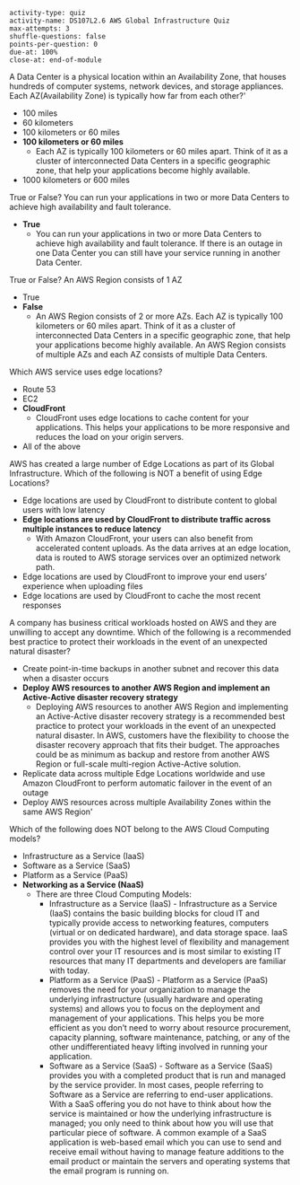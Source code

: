 ```c-lms
activity-type: quiz
activity-name: DS107L2.6 AWS Global Infrastructure Quiz
max-attempts: 3
shuffle-questions: false
points-per-question: 0
due-at: 100%
close-at: end-of-module
```

A Data Center is a physical location within an Availability Zone, that houses hundreds of computer systems, network devices, and storage appliances. Each AZ(Availability Zone) is typically how far from each other?'

- 100 miles
- 60 kilometers
- 100 kilometers or 60 miles
- **100 kilometers or 60 miles**
    * Each AZ is typically 100 kilometers or 60 miles apart. Think of it as a cluster of interconnected Data Centers in a specific geographic zone, that help your applications become highly available.
- 1000 kilometers or 600 miles

True or False? You can run your applications in two or more Data Centers to achieve high availability and fault tolerance.
- **True**
    * You can run your applications in two or more Data Centers to achieve high availability and fault tolerance. If there is an outage in one Data Center you can still have your service running in another Data Center.

True or False? An AWS Region consists of 1 AZ
- True
- **False**
    * An AWS Region consists of 2 or more AZs. Each AZ is typically 100 kilometers or 60 miles apart. Think of it as a cluster of interconnected Data Centers in a specific geographic zone, that help your applications become highly available. An AWS Region consists of multiple AZs and each AZ consists of multiple Data Centers.

Which AWS service uses edge locations?
- Route 53
- EC2
- **CloudFront**
    * CloudFront uses edge locations to cache content for your applications. This helps your applications to be more responsive and reduces the load on your origin servers.
- All of the above

AWS has created a large number of Edge Locations as part of its Global Infrastructure. Which of the following is NOT a benefit of using Edge Locations?
- Edge locations are used by CloudFront to distribute content to global users with low latency
- **Edge locations are used by CloudFront to distribute traffic across multiple instances to reduce latency**
    * With Amazon CloudFront, your users can also benefit from accelerated content uploads. As the data arrives at an edge location, data is routed to AWS storage services over an optimized network path.
- Edge locations are used by CloudFront to improve your end users’ experience when uploading files
- Edge locations are used by CloudFront to cache the most recent responses

A company has business critical workloads hosted on AWS and they are unwilling to accept any downtime. Which of the following is a recommended best practice to protect their workloads in the event of an unexpected natural disaster?
- Create point-in-time backups in another subnet and recover this data when a disaster occurs
- **Deploy AWS resources to another AWS Region and implement an Active-Active disaster recovery strategy**
    * Deploying AWS resources to another AWS Region and implementing an Active-Active disaster recovery strategy is a recommended best practice to protect your workloads in the event of an unexpected natural disaster. In AWS, customers have the flexibility to choose the disaster recovery approach that fits their budget. The approaches could be as minimum as backup and restore from another AWS Region or full-scale multi-region Active-Active solution.
- Replicate data across multiple Edge Locations worldwide and use Amazon CloudFront to perform automatic failover in the event of an outage
- Deploy AWS resources across multiple Availability Zones within the same AWS Region'

Which of the following does NOT belong to the AWS Cloud Computing models?
- Infrastructure as a Service (IaaS)
- Software as a Service (SaaS)
- Platform as a Service (PaaS)
- **Networking as a Service (NaaS)**
    * There are three Cloud Computing Models: 
        - Infrastructure as a Service (IaaS) - Infrastructure as a Service (IaaS) contains the basic building blocks for cloud IT and typically provide access to networking features, computers (virtual or on dedicated hardware), and data storage space. IaaS provides you with the highest level of flexibility and management control over your IT resources and is most similar to existing IT resources that many IT departments and developers are familiar with today. 
        - Platform as a Service (PaaS) - Platform as a Service (PaaS) removes the need for your organization to manage the underlying infrastructure (usually hardware and operating systems) and allows you to focus on the deployment and management of your applications. This helps you be more efficient as you don’t need to worry about resource procurement, capacity planning, software maintenance, patching, or any of the other undifferentiated heavy lifting involved in running your application. 
        - Software as a Service (SaaS) - Software as a Service (SaaS) provides you with a completed product that is run and managed by the service provider. In most cases, people referring to Software as a Service are referring to end-user applications. With a SaaS offering you do not have to think about how the service is maintained or how the underlying infrastructure is managed; you only need to think about how you will use that particular piece of software. A common example of a SaaS application is web-based email which you can use to send and receive email without having to manage feature additions to the email product or maintain the servers and operating systems that the email program is running on. 